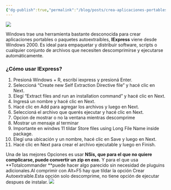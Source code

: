 ```yaml
---
{"dg-publish":true,"permalink":"/blog/posts/crea-aplicaciones-portables-sin-instalar-nada-en-windows/"}
---
```


![](../fetched_images\20240806-084603_iexpress.png)

Windows trae una herramienta bastante desconocida para crear aplicaciones portables o paquetes autoextraibles, **IExpress** viene desde Windows 2000. Es ideal para
empaquetar y distribuir software, scripts o cualquier conjunto de archivos que
necesiten descomprimirse y ejecutarse automáticamente.
### ¿Cómo usar IExpress?
1. Presioná Windows \+ R, escribí iexpress y presioná Enter.
2. Seleccioná “Create new Self Extraction Directive file” y hacé clic en Next.
3. Elegí “Extract files and run an installation command” y hacé clic en Next.
4. Ingresá un nombre y hacé clic en Next.
5. Hacé clic en Add para agregar los archivos y luego en Next.
6. Seleccioná el archivo que querés ejecutar y hacé clic en Next.
7. Opcion de mostrar o no la ventana mientras descomprime
8. Mostrar un mensaje al terminar
9. Importante en windws 11 tildar Store files using Long File Name inside package.
10. Elegí una ubicación y un nombre, hacé clic en Save y luego en Next.
11. Hacé clic en Next para crear el archivo ejecutable y luego en Finish.

Una de las mejores Opciones es usar **NSis, **que para el que no quiere complicarse, puede convertir un zip en exe**.** Y para el que usa **Totalcommander **puede hacer algo parecido sin necesidad de pluguins adicionales.Al comprimir con Alt\+F5 hay que tildar la opción Crear Autoextraible.Esta opción solo descomprime, no tiene opción de ejecutar despues de instalar.
[
![](../fetched_images\20240806-091410_TOTALCMD.png)](https://blogger.googleusercontent.com/img/b/R29vZ2xl/AVvXsEhgrzGt9oSe9I8jj2gcNAhiVSS1tK8Nd8S256wLzzqQYhJzy3qizrJVnd9PiJ2sJafqdtryYpqyLtRZwqT5ulz12NRuBHJ_4uL-rAUOTxkGcOx0NROlyHLhpgGo8FecC7EQGYko_6gEBwo3XUt0tIfUVtC3XoOoRHcfF2NKt_XS6Oz9OpSp8VCtzYxVOn4/s520/20240806-091410_TOTALCMD.png)
